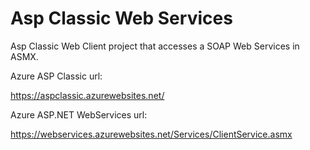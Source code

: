 # Asp Classic Web Services
Asp Classic Web Client project that accesses a SOAP Web Services in ASMX.

Azure ASP Classic url:

https://aspclassic.azurewebsites.net/

Azure ASP.NET WebServices url:

https://webservices.azurewebsites.net/Services/ClientService.asmx
